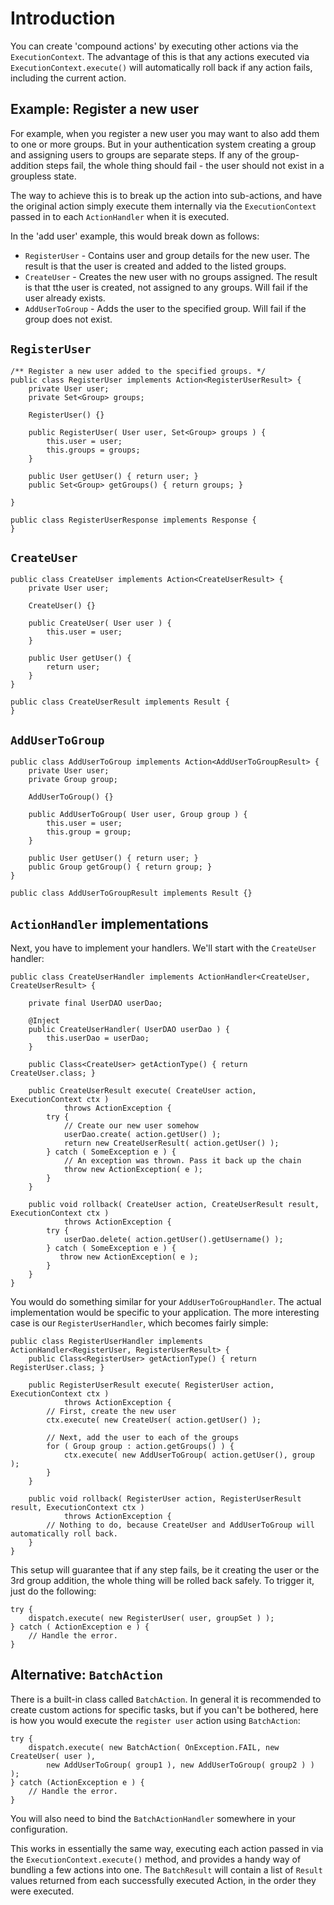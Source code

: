 # Introduction #

You can create 'compound actions' by executing other actions via the `ExecutionContext`. The advantage of this is that any actions executed via `ExecutionContext.execute()` will automatically roll back if any action fails, including the current action.

## Example: Register a new user ##

For example, when you register a new user you may want to also add them to one or more groups. But in your authentication system creating a group and assigning users to groups are separate steps. If any of the group-addition steps fail, the whole thing should fail - the user should not exist in a groupless state.

The way to achieve this is to break up the action into sub-actions, and have the original action simply execute them internally via the `ExecutionContext` passed in to each `ActionHandler` when it is executed.

In the 'add user' example, this would break down as follows:

  * `RegisterUser` - Contains user and group details for the new user. The result is that the user is created and added to the listed groups.
  * `CreateUser` - Creates the new user with no groups assigned. The result is that tthe user is created, not assigned to any groups. Will fail if the user already exists.
  * `AddUserToGroup` - Adds the user to the specified group. Will fail if the group does not exist.

## `RegisterUser` ##

```
/** Register a new user added to the specified groups. */
public class RegisterUser implements Action<RegisterUserResult> {
    private User user;
    private Set<Group> groups;

    RegisterUser() {}

    public RegisterUser( User user, Set<Group> groups ) {
        this.user = user;
        this.groups = groups;
    }

    public User getUser() { return user; }
    public Set<Group> getGroups() { return groups; }

}

public class RegisterUserResponse implements Response {
}
```

## `CreateUser` ##

```
public class CreateUser implements Action<CreateUserResult> {
    private User user;

    CreateUser() {}

    public CreateUser( User user ) {
        this.user = user;
    }

    public User getUser() {
        return user;
    }
}

public class CreateUserResult implements Result {
}
```

## `AddUserToGroup` ##

```
public class AddUserToGroup implements Action<AddUserToGroupResult> {
    private User user;
    private Group group;

    AddUserToGroup() {}

    public AddUserToGroup( User user, Group group ) {
        this.user = user;
        this.group = group;
    }

    public User getUser() { return user; }
    public Group getGroup() { return group; }
}

public class AddUserToGroupResult implements Result {}
```

## `ActionHandler` implementations ##

Next, you have to implement your handlers. We'll start with the `CreateUser` handler:

```
public class CreateUserHandler implements ActionHandler<CreateUser, CreateUserResult> {

    private final UserDAO userDao;

    @Inject
    public CreateUserHandler( UserDAO userDao ) {
        this.userDao = userDao;
    }

    public Class<CreateUser> getActionType() { return CreateUser.class; }

    public CreateUserResult execute( CreateUser action, ExecutionContext ctx )
            throws ActionException {
        try {
            // Create our new user somehow
            userDao.create( action.getUser() );
            return new CreateUserResult( action.getUser() );
        } catch ( SomeException e ) {
            // An exception was thrown. Pass it back up the chain
            throw new ActionException( e );
        }
    }

    public void rollback( CreateUser action, CreateUserResult result, ExecutionContext ctx )
            throws ActionException {
        try { 
            userDao.delete( action.getUser().getUsername() );
        } catch ( SomeException e ) {
           throw new ActionException( e );
        }
    }
}
```

You would do something similar for your `AddUserToGroupHandler`. The actual implementation would be specific to your application. The more interesting case is our `RegisterUserHandler`, which becomes fairly simple:

```
public class RegisterUserHandler implements ActionHandler<RegisterUser, RegisterUserResult> {
    public Class<RegisterUser> getActionType() { return RegisterUser.class; }

    public RegisterUserResult execute( RegisterUser action, ExecutionContext ctx )
            throws ActionException {
        // First, create the new user
        ctx.execute( new CreateUser( action.getUser() );
        
        // Next, add the user to each of the groups
        for ( Group group : action.getGroups() ) {
            ctx.execute( new AddUserToGroup( action.getUser(), group );
        }
    }

    public void rollback( RegisterUser action, RegisterUserResult result, ExecutionContext ctx )
            throws ActionException {
        // Nothing to do, because CreateUser and AddUserToGroup will automatically roll back.
    }
}
```

This setup will guarantee that if any step fails, be it creating the user or the 3rd group addition, the whole thing will be rolled back safely. To trigger it, just do the following:

```
try {
    dispatch.execute( new RegisterUser( user, groupSet ) );
} catch ( ActionException e ) {
    // Handle the error.
}
```

## Alternative: `BatchAction` ##

There is a built-in class called `BatchAction`. In general it is recommended to create custom actions for specific tasks, but if you can't be bothered, here is how you would execute the `register user` action using `BatchAction`:

```
try {
    dispatch.execute( new BatchAction( OnException.FAIL, new CreateUser( user ), 
        new AddUserToGroup( group1 ), new AddUserToGroup( group2 ) ) );
} catch (ActionException e ) {
    // Handle the error.
}
```

You will also need to bind the `BatchActionHandler` somewhere in your configuration.

This works in essentially the same way, executing each action passed in via the `ExecutionContext.execute()` method, and provides a handy way of bundling a few actions into one. The `BatchResult` will contain a list of `Result` values returned from each successfully executed Action, in the order they were executed.